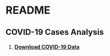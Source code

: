 # README 
 
## COVID-19 Cases Analysis

1) #### [**Download COVID-19 Data**](https://ourworldindata.org/covid-cases)
